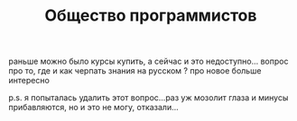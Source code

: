 ﻿---
title: "Общество программистов"
se.owner.user_id: 264178
se.owner.display_name: "Dev18"
se.owner.link: "https://ru.meta.stackoverflow.com/users/264178/dev18"
se.link: "https://ru.meta.stackoverflow.com/questions/12083/%d0%9e%d0%b1%d1%89%d0%b5%d1%81%d1%82%d0%b2%d0%be-%d0%bf%d1%80%d0%be%d0%b3%d1%80%d0%b0%d0%bc%d0%bc%d0%b8%d1%81%d1%82%d0%be%d0%b2"
se.question_id: 12083
se.post_type: question
---
<p>раньше можно было курсы купить, а сейчас и это недоступно...
вопрос про то, где и как черпать знания на русском ? про новое больше интересно</p>
<p>p.s. я попыталась удалить этот вопрос...раз уж мозолит глаза и минусы прибавляются, но и это не могу, отказали...</p>
